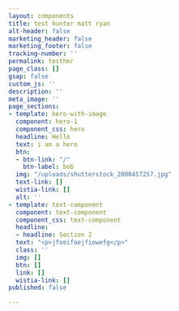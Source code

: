 ```yaml
---
layout: components
title: test hunter matt ryan
alt-header: false
marketing_header: false
marketing_footer: false
tracking-number: ''
permalink: testhmr
page_class: []
gsap: false
custom_js: ''
description: ''
meta_image: ''
page_sections:
- template: hero-with-image
  component: hero-1
  component_css: hero
  headline: Hello
  text: i am a hero
  btn:
  - btn-link: "/"
    btn-label: bob
  img: "/uploads/shutterstock_2000457257.jpg"
  text-link: []
  wistia-link: []
  alt: ''
- template: text-component
  component: text-component
  component_css: text-component
  headline:
  - headline: Section 2
  text: "<p>jfoeifoejfiowefg</p>"
  class: ''
  img: []
  btn: []
  link: []
  wistia-link: []
published: false

---
```

